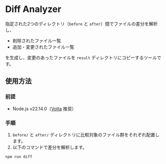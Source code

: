 # Diff Analyzer

指定された2つのディレクトリ（`before` と `after`）間でファイルの差分を解析し、

- 削除されたファイル一覧
- 追加・変更されたファイル一覧

を生成し、変更のあったファイルを `result` ディレクトリにコピーするツールです。


## 使用方法

### 前提

- Node.js v22.14.0（[Volta](https://volta.sh/) 推奨）

### 手順

1. `before/` と `after/` ディレクトリに比較対象のファイル群をそれぞれ配置します。
2. 以下のコマンドで差分を解析します。

```bash
npm run diff
